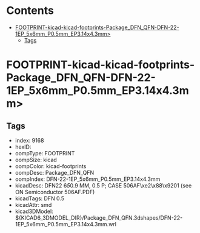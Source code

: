 



Contents
========

* [FOOTPRINT-kicad-kicad-footprints-Package_DFN_QFN-DFN-22-1EP_5x6mm_P0.5mm_EP3.14x4.3mm>](#footprint-kicad-kicad-footprints-package_dfn_qfn-dfn-22-1ep_5x6mm_p05mm_ep314x43mm)
	* [Tags](#tags)

# FOOTPRINT-kicad-kicad-footprints-Package_DFN_QFN-DFN-22-1EP_5x6mm_P0.5mm_EP3.14x4.3mm>

## Tags

- index: 9168
- hexID: 
- oompType: FOOTPRINT
- oompSize: kicad
- oompColor: kicad-footprints
- oompDesc: Package_DFN_QFN
- oompIndex: DFN-22-1EP_5x6mm_P0.5mm_EP3.14x4.3mm
- kicadDesc: DFN22 6*5*0.9 MM, 0.5 P; CASE 506AF\xe2\x88\x9201 (see ON Semiconductor 506AF.PDF)
- kicadTags: DFN 0.5
- kicadAttr: smd
- kicad3DModel: ${KICAD6_3DMODEL_DIR}/Package_DFN_QFN.3dshapes/DFN-22-1EP_5x6mm_P0.5mm_EP3.14x4.3mm.wrl
